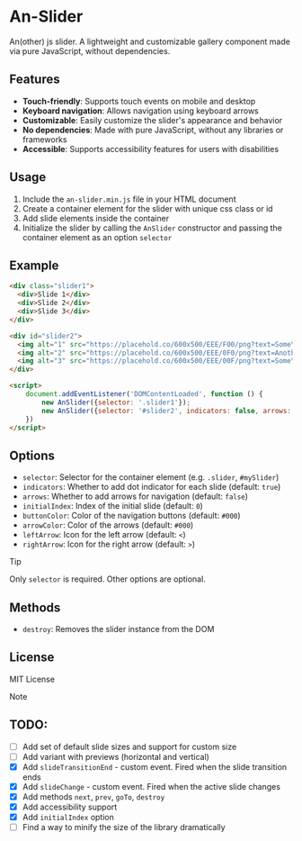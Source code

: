 **An-Slider**
================

An(other) js slider. A lightweight and customizable gallery component made via pure JavaScript, without dependencies.

**Features**
------------

* **Touch-friendly**: Supports touch events on mobile and desktop
* **Keyboard navigation**: Allows navigation using keyboard arrows
* **Customizable**: Easily customize the slider's appearance and behavior
* **No dependencies**: Made with pure JavaScript, without any libraries or frameworks
* **Accessible**: Supports accessibility features for users with disabilities

**Usage**
-----

1. Include the `an-slider.min.js` file in your HTML document
2. Create a container element for the slider with unique css class or id
3. Add slide elements inside the container
4. Initialize the slider by calling the `AnSlider` constructor and passing the container element as an option `selector`

**Example**
------------

```html
<div class="slider1">
  <div>Slide 1</div>
  <div>Slide 2</div>
  <div>Slide 3</div>
</div>

<div id="slider2">
  <img alt="1" src="https://placehold.co/600x500/EEE/F00/png?text=Some\nPicture1">
  <img alt="2" src="https://placehold.co/600x500/EEE/0F0/png?text=Another\nPicture2">
  <img alt="3" src="https://placehold.co/600x500/EEE/00F/png?text=Some\nPicture3">
</div>

<script>
    document.addEventListener('DOMContentLoaded', function () {
        new AnSlider({selector: '.slider1'});
        new AnSlider({selector: '#slider2', indicators: false, arrows: true});
    })
</script>
```

**Options**
------------

* `selector`: Selector for the container element (e.g. `.slider`, `#mySlider`)
* `indicators`: Whether to add dot indicator for each slide (default: `true`)
* `arrows`: Whether to add arrows for navigation (default: `false`)
* `initialIndex`: Index of the initial slide (default: `0`)
* `buttonColor`: Color of the navigation buttons (default: `#000`)
* `arrowColor`: Color of the arrows (default: `#000`)
* `leftArrow`: Icon for the left arrow (default: `<`)
* `rightArrow`: Icon for the right arrow (default: `>`)

> [!TIP]
> 
> Only `selector` is required. Other options are optional.

**Methods**
------------

* `destroy`: Removes the slider instance from the DOM

**License**
------------

MIT License


> [!NOTE]
> ## TODO:
> - [ ] Add set of default slide sizes and support for custom size
> - [ ] Add variant with previews (horizontal and vertical)
> - [x] Add `slideTransitionEnd` - custom event. Fired when the slide transition ends
> - [x] Add `slideChange` - custom event. Fired when the active slide changes
> - [x] Add methods `next`, `prev`, `goTo`, `destroy`
> - [x] Add accessibility support
> - [x] Add `initialIndex` option
> - [ ] Find a way to minify the size of the library dramatically
